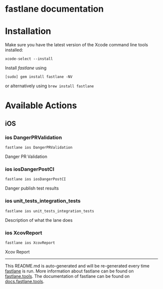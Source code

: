 fastlane documentation
================
# Installation

Make sure you have the latest version of the Xcode command line tools installed:

```
xcode-select --install
```

Install _fastlane_ using
```
[sudo] gem install fastlane -NV
```
or alternatively using `brew install fastlane`

# Available Actions
## iOS
### ios DangerPRValidation
```
fastlane ios DangerPRValidation
```
Danger PR Validation
### ios iosDangerPostCI
```
fastlane ios iosDangerPostCI
```
Danger publish test results
### ios unit_tests_integration_tests
```
fastlane ios unit_tests_integration_tests
```
Description of what the lane does
### ios XcovReport
```
fastlane ios XcovReport
```
Xcov Report

----

This README.md is auto-generated and will be re-generated every time [fastlane](https://fastlane.tools) is run.
More information about fastlane can be found on [fastlane.tools](https://fastlane.tools).
The documentation of fastlane can be found on [docs.fastlane.tools](https://docs.fastlane.tools).
